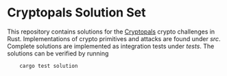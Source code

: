 # Cryptopals Solution Set

This repository contains solutions for the [Cryptopals](https://cryptopals.com) crypto
challenges in Rust. Implementations of crypto primitives and attacks are found
under *src*. Complete solutions are implemented as integration tests under
*tests*. The solutions can be verified by running

```bash
    cargo test solution
```


